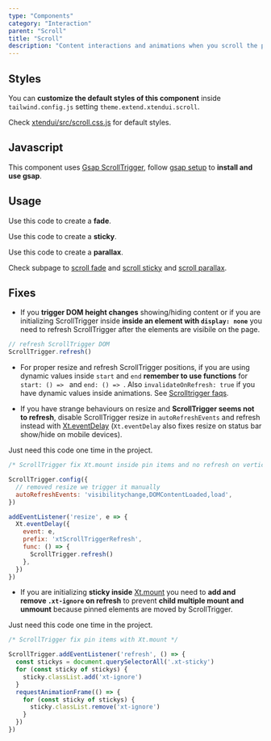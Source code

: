 ```yaml
---
type: "Components"
category: "Interaction"
parent: "Scroll"
title: "Scroll"
description: "Content interactions and animations when you scroll the page, sticky pinned elements, fade elements, parallax."
---
```


## Styles

You can **customize the default styles of this component** inside `tailwind.config.js` setting `theme.extend.xtendui.scroll`.

Check [xtendui/src/scroll.css.js](https://github.com/minimit/xtendui/blob/beta/src/scroll.css.js) for default styles.

## Javascript

This component uses [Gsap ScrollTrigger](https://greensock.com/docs/v3/Plugins/ScrollTrigger), follow [gsap setup](/introduction/setup#javascript-gsap) to **install and use gsap**.

## Usage

Use this code to create a **fade**.

<demo>
  <div class="gatsby_demo_item xt-toggle" data-iframe="demos/components/scroll/fade"></div>
</demo>

Use this code to create a **sticky**.

<demo>
  <div class="gatsby_demo_item xt-toggle" data-iframe="demos/components/scroll/sticky"></div>
</demo>

Use this code to create a **parallax**.

<demo>
  <div class="gatsby_demo_item xt-toggle" data-iframe="demos/components/scroll/parallax"></div>
</demo>

Check subpage to [scroll fade](/components/scroll/fade) and [scroll sticky](/components/scroll/sticky) and [scroll parallax](/components/scroll/parallax).

## Fixes

- If you **trigger DOM height changes** showing/hiding content or if you are initializing ScrollTrigger inside **inside an element with `display: none`** you need to refresh ScrollTrigger after the elements are visibile on the page.

```js
// refresh ScrollTrigger DOM
ScrollTrigger.refresh()
```

- For proper resize and refresh ScrollTrigger positions, if you are using dynamic values inside `start` and `end` **remember to use functions** for `start: () => ` and `end: () => `. Also `invalidateOnRefresh: true` if you have dynamic values inside animations. See [Scrolltrigger faqs](https://greensock.com/st-mistakes/).

- If you have strange behaviours on resize and **ScrollTrigger seems not to refresh**, disable ScrollTrigger resize in `autoRefreshEvents` and refresh instead with [Xt.eventDelay](/components/javascript#xt-eventdelay) (`Xt.eventDelay` also fixes resize on status bar show/hide on mobile devices).

Just need this code one time in the project.

```js
/* ScrollTrigger fix Xt.mount inside pin items and no refresh on vertical resize */

ScrollTrigger.config({
  // removed resize we trigger it manually
  autoRefreshEvents: 'visibilitychange,DOMContentLoaded,load',
})

addEventListener('resize', e => {
  Xt.eventDelay({
    event: e,
    prefix: 'xtScrollTriggerRefresh',
    func: () => {
      ScrollTrigger.refresh()
    },
  })
})
```

- If you are initializing **sticky inside** [Xt.mount](/introduction/javascript#xt-mount) you need to **add and remove `.xt-ignore` on refresh** to prevent **child multiple mount and unmount** because pinned elements are moved by ScrollTrigger.

Just need this code one time in the project.

```js
/* ScrollTrigger fix pin items with Xt.mount */

ScrollTrigger.addEventListener('refresh', () => {
  const stickys = document.querySelectorAll('.xt-sticky')
  for (const sticky of stickys) {
    sticky.classList.add('xt-ignore')
  }
  requestAnimationFrame(() => {
    for (const sticky of stickys) {
      sticky.classList.remove('xt-ignore')
    }
  })
})
```

